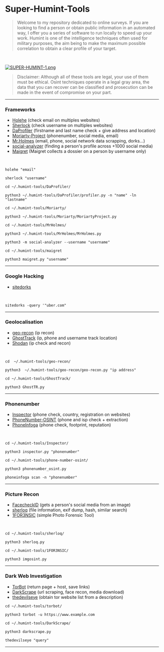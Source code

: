 # Super-Humint-Tools

> Welcome to my repository dedicated to online surveys. If you are looking to find a person or obtain public information in an automated way, I offer you a series of software to run locally to speed up your work. Humint is one of the intelligence techniques often used for military purposes, the aim being to make the maximum possible correlation to obtain a clear profile of your target.

</br>

[![SUPER-HUMINT-1.png](https://i.postimg.cc/TYQvjMpG/SUPER-HUMINT-1.png)](https://postimg.cc/crKzZzR5)

> Disclaimer: Although all of these tools are legal, your use of them must be ethical. Osint techniques operate in a legal gray area, the data that you can recover can be classified and prosecution can be made in the event of compromise on your part.

---

### Frameworks

- [Holehe](https://github.com/megadose/holehe) (check email on multiples websites)
- [Sherlock](https://github.com/sherlock-project/sherlock) (check username on multiples websites)
- [DaProfiler](https://github.com/daprofiler/Daprofiler) (firstname and last name check + give address and location)
- [Moriarty-Project](https://github.com/AzizKpln/Moriarty-Project) (phonenumber, social media, email)
- [Mr.Holmes](https://github.com/Lucksi/Mr.Holmes) (email, phone, social network data scrapping, dorks...)
- [social-analyzer](https://github.com/qeeqbox/social-analyzer) (finding a person's profile across +1000 social media)
- [Maigret](https://github.com/soxoj/maigret/blob/main/README.md) (Maigret collects a dossier on a person by username only)

</br>


```holehe "email"```

```sherlock "username"```

```cd ~/.humint-tools/DaProfiler/```

```python3 ~/.humint-tools/DaProfiler/profiler.py -n "name" -ln "lastname"``` 

```cd ~/.humint-tools/Moriarty/```

```python3 ~/.humint-tools/Moriarty/MoriartyProject.py``` 

```cd ~/.humint-tools/MrHolmes/```

```python3 ~/.humint-tools/MrHolmes/MrHolmes.py```

```python3 -m social-analyzer --username "username"```

```cd ~/.humint-tools/maigret```

```python3 maigret.py "username"```

---

### Google Hacking

- [sitedorks](https://github.com/Zarcolio/sitedorks)

</br>

```sitedorks -query '"uber.com"```

---

### Geolocalisation

- [geo-recon](https://github.com/radioactivetobi/geo-recon) (ip recon)
- [GhostTrack](https://github.com/HunxByts/GhostTrack) (ip, phone and username track location)
- [Shodan](https://www.shodan.io/) (ip check and recon)

</br>

```cd  ~/.humint-tools/geo-recon/```

```python3  ~/.humint-tools/geo-recon/geo-recon.py "ip address"```

```cd ~/.humint-tools/GhostTrack/```

```python3 GhostTR.py```

---

### Phonenumber

- [Inspector](https://github.com/N0rz3/Inspector) (phone check, country, registration on websites)
- [PhoneNumber-OSINT](https://github.com/spider863644/PhoneNumber-OSINT) (phone and isp check + extraction)
- [PhoneInfoga](https://github.com/Trena13/PhoneInfoga) (phone check, footprint, reputation)

</br>

```cd ~/.humint-tools/Inspector/```

```python3 inspector.py "phonenumber"```

```cd ~/.humint-tools/phone-number-osint/```

```python3 phonenumber_osint.py```

```phoneinfoga scan -n "phonenumber"```

---

### Picture Recon

- [FacecheckID](https://facecheck.id/) (gets a person's social media from an image)
- [sherloq](https://github.com/GuidoBartoli/sherloq) (file information, exif dump, hash, similar search)
- [1FOR3NSIC](https://github.com/t0mxplo1t/1FOR3NSIC) (simple Photo Forensic Tool)

</br>

```cd ~/.humint-tools/sherloq/```

```python3 sherloq.py```

```cd ~/.humint-tools/1FOR3NSIC/```

```python3 imgosint.py```

---

### Dark Web Investigation

- [TorBot](https://github.com/DedSecInside/TorBot) (return page + host, save links)
- [DarkScrape](https://github.com/itsmehacker/DarkScrape) (url scraping, face recon, media download)
- [thedevilseye](https://github.com/rly0nheart/thedevilseye) (obtain tor website list from a description)

```cd ~/.humint-tools/torbot/```

```python3 torbot -u https://www.example.com```

```cd ~/.humint-tools/DarkScrape/```

```python3 darkscrape.py ```

```thedevilseye "query"```

---
